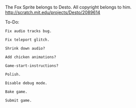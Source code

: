 The Fox Sprite belongs to Desto. All copyright belongs to him.
http://scratch.mit.edu/projects/Desto/2089614

To-Do:

	Fix audio tracks bug.

	Fix teleport glitch.

	Shrink down audio?

	Add chicken animations?

	Game-start-instructions?

	Polish.

	Disable debug mode.

	Bake game.

	Submit game.